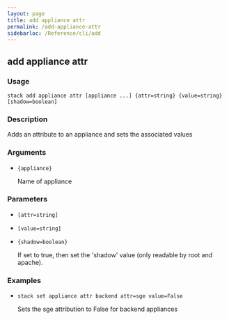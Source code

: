 ```yaml
---
layout: page
title: add appliance attr
permalink: /add-appliance-attr
sidebarloc: /Reference/cli/add
---
```


## add appliance attr

### Usage

`stack add appliance attr [appliance ...] {attr=string} {value=string} [shadow=boolean]`

### Description

Adds an attribute to an appliance and sets the associated values

### Arguments

* `{appliance}`

   Name of appliance


### Parameters
* `[attr=string]`
* `[value=string]`
* `{shadow=boolean}`

   If set to true, then set the 'shadow' value (only readable by root
	and apache).

### Examples

* `stack set appliance attr backend attr=sge value=False`

   Sets the sge attribution to False for backend appliances



